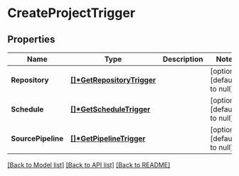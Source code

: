 # CreateProjectTrigger

## Properties
Name | Type | Description | Notes
------------ | ------------- | ------------- | -------------
| **Repository** | **[[]\*GetRepositoryTrigger](GetRepositoryTrigger.md)** |             | [optional] [default to null] |
| **Schedule** | **[[]\*GetScheduleTrigger](GetScheduleTrigger.md)** |             | [optional] [default to null] |
| **SourcePipeline** | **[[]\*GetPipelineTrigger](GetPipelineTrigger.md)** |             | [optional] [default to null] |

[[Back to Model list]](../README.md#documentation-for-models) [[Back to API list]](../README.md#documentation-for-api-endpoints) [[Back to README]](../README.md)


